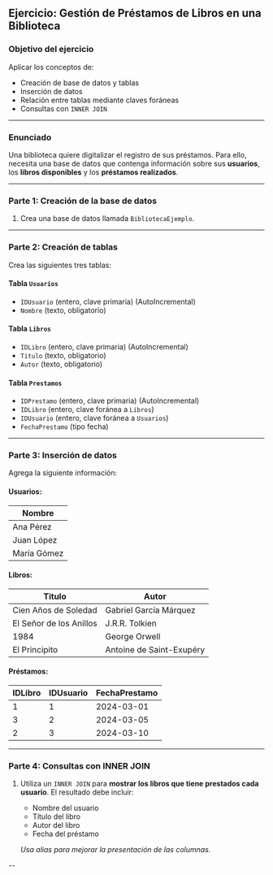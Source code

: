 
## **Ejercicio: Gestión de Préstamos de Libros en una Biblioteca**

###  **Objetivo del ejercicio**

Aplicar los conceptos de:

* Creación de base de datos y tablas
* Inserción de datos
* Relación entre tablas mediante claves foráneas
* Consultas con `INNER JOIN`

---

### **Enunciado**

Una biblioteca quiere digitalizar el registro de sus préstamos. Para ello, necesita una base de datos que contenga información sobre sus **usuarios**, los **libros disponibles** y los **préstamos realizados**.

---

### Parte 1: **Creación de la base de datos**

1. Crea una base de datos llamada `BibliotecaEjemplo`.

---

### Parte 2: **Creación de tablas**

Crea las siguientes tres tablas:

#### Tabla `Usuarios`

* `IDUsuario` (entero, clave primaria) (AutoIncremental)
* `Nombre` (texto, obligatorio)

#### Tabla `Libros`

* `IDLibro` (entero, clave primaria) (AutoIncremental)
* `Titulo` (texto, obligatorio)
* `Autor` (texto, obligatorio)

#### Tabla `Prestamos`

* `IDPrestamo` (entero, clave primaria) (AutoIncremental)
* `IDLibro` (entero, clave foránea a `Libros`)
* `IDUsuario` (entero, clave foránea a `Usuarios`)
* `FechaPrestamo` (tipo fecha)

---

### Parte 3: **Inserción de datos**

Agrega la siguiente información:

#### Usuarios:

| Nombre      |
| ----------- |
| Ana Pérez   |
| Juan López  |
| María Gómez |

#### Libros:

| Titulo                  | Autor                    |
| ----------------------- | ------------------------ |
| Cien Años de Soledad    | Gabriel García Márquez   |
| El Señor de los Anillos | J.R.R. Tolkien           |
| 1984                    | George Orwell            |
| El Principito           | Antoine de Saint-Exupéry |

#### Préstamos:

| IDLibro | IDUsuario | FechaPrestamo |
| ------- | --------- | ------------- |
| 1       | 1         | 2024-03-01    |
| 3       | 2         | 2024-03-05    |
| 2       | 3         | 2024-03-10    |

---

### Parte 4: **Consultas con INNER JOIN**

1. Utiliza un `INNER JOIN` para **mostrar los libros que tiene prestados cada usuario**. El resultado debe incluir:

   * Nombre del usuario
   * Título del libro
   * Autor del libro
   * Fecha del préstamo

   *Usa alias para mejorar la presentación de las columnas.*

-- 
